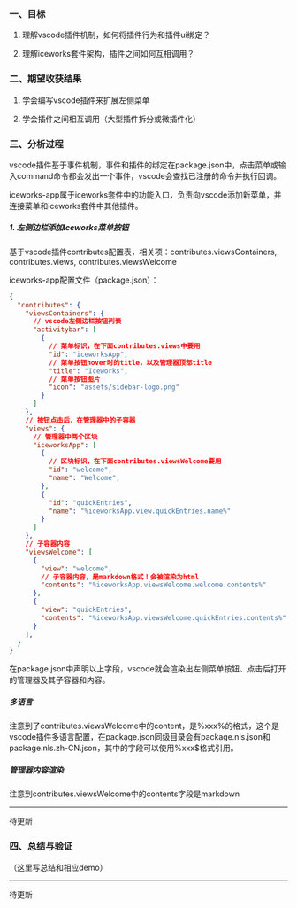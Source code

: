 ### 一、目标

1. 理解vscode插件机制，如何将插件行为和插件ui绑定？

2. 理解iceworks套件架构，插件之间如何互相调用？

### 二、期望收获结果

1. 学会编写vscode插件来扩展左侧菜单

2. 学会插件之间相互调用（大型插件拆分或微插件化）

### 三、分析过程

vscode插件基于事件机制，事件和插件的绑定在package.json中，点击菜单或输入command命令都会发出一个事件，vscode会查找已注册的命令并执行回调。

iceworks-app属于iceworks套件中的功能入口，负责向vscode添加新菜单，并连接菜单和iceworks套件中其他插件。

##### 1. 左侧边栏添加Iceworks菜单按钮

基于vscode插件contributes配置表，相关项：contributes.viewsContainers, contributes.views, contributes.viewsWelcome

iceworks-app配置文件（package.json）：

```json
{
  "contributes": {
    "viewsContainers": {
      // vscode左侧边栏按钮列表
      "activitybar": [
        {
          // 菜单标识，在下面contributes.views中要用
          "id": "iceworksApp",
          // 菜单按钮hover时的title，以及管理器顶部title
          "title": "Iceworks",
          // 菜单按钮图片
          "icon": "assets/sidebar-logo.png"
        }
      ]
    },
    // 按钮点击后，在管理器中的子容器
    "views": {
      // 管理器中两个区块
      "iceworksApp": [
        {
          // 区块标识，在下面contributes.viewsWelcome要用
          "id": "welcome",
          "name": "Welcome",
        },
        {
          "id": "quickEntries",
          "name": "%iceworksApp.view.quickEntries.name%"
        }
      ]
    },
    // 子容器内容
    "viewsWelcome": [
      {
        "view": "welcome",
        // 子容器内容，是markdown格式！会被渲染为html
        "contents": "%iceworksApp.viewsWelcome.welcome.contents%"
      },
      {
        "view": "quickEntries",
        "contents": "%iceworksApp.viewsWelcome.quickEntries.contents%"
      }
    ],
  }
}
```

在package.json中声明以上字段，vscode就会渲染出左侧菜单按钮、点击后打开的管理器及其子容器和内容。

##### 多语言

注意到了contributes.viewsWelcome中的content，是%xxx%的格式，这个是vscode插件多语言配置，在package.json同级目录会有package.nls.json和package.nls.zh-CN.json，其中的字段可以使用%xxx$格式引用。

##### 管理器内容渲染

注意到contributes.viewsWelcome中的contents字段是markdown

---

待更新
### 四、总结与验证

（这里写总结和相应demo）

---

待更新
